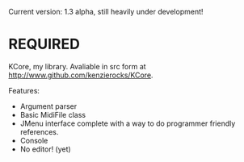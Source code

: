 Current version: 1.3 alpha, still heavily under development!

REQUIRED
=========
KCore, my library. Avaliable in src form at http://www.github.com/kenzierocks/KCore.

Features: 
  - Argument parser
  - Basic MidiFile class
  - JMenu interface complete with a way to do programmer friendly references.
  - Console
  - No editor! (yet)

